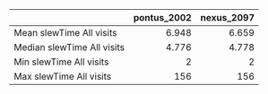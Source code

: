|                            |   pontus_2002 |   nexus_2097 |
|:---------------------------|--------------:|-------------:|
| Mean slewTime All visits   |         6.948 |        6.659 |
| Median slewTime All visits |         4.776 |        4.778 |
| Min slewTime All visits    |         2     |        2     |
| Max slewTime All visits    |       156     |      156     |

